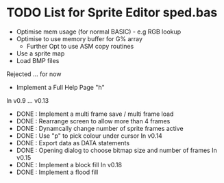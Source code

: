 # TODO List for Sprite Editor sped.bas

- Optimise mem usage (for normal BASIC) - e.g RGB lookup
- Optimise to use memory buffer for G% array
  - Further Opt to use ASM copy routines
- Use a sprite map
- Load BMP files

Rejected ... for now
- Implement a Full Help Page "h"

In v0.9 ... v0.13
- DONE : Implement a multi frame save / multi frame load
- DONE : Rearrange screen to allow more than 4 frames
- DONE : Dynamcally change number of sprite frames active
- DONE : Use "p" to pick colour under cursor
In v0.14
- DONE : Export data as DATA statements
- DONE : Opening dialog to choose bitmap size and number of frames
In v0.15
- DONE : Implement a block fill
In v0.18
- DONE : Implement a flood fill 
